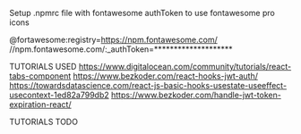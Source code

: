 Setup .npmrc file with fontawesome authToken to use fontawesome pro icons

@fortawesome:registry=https://npm.fontawesome.com/
//npm.fontawesome.com/:_authToken=********************

TUTORIALS USED
https://www.digitalocean.com/community/tutorials/react-tabs-component
https://www.bezkoder.com/react-hooks-jwt-auth/
https://towardsdatascience.com/react-js-basic-hooks-usestate-useeffect-usecontext-1ed82a799db2
https://www.bezkoder.com/handle-jwt-token-expiration-react/

TUTORIALS TODO